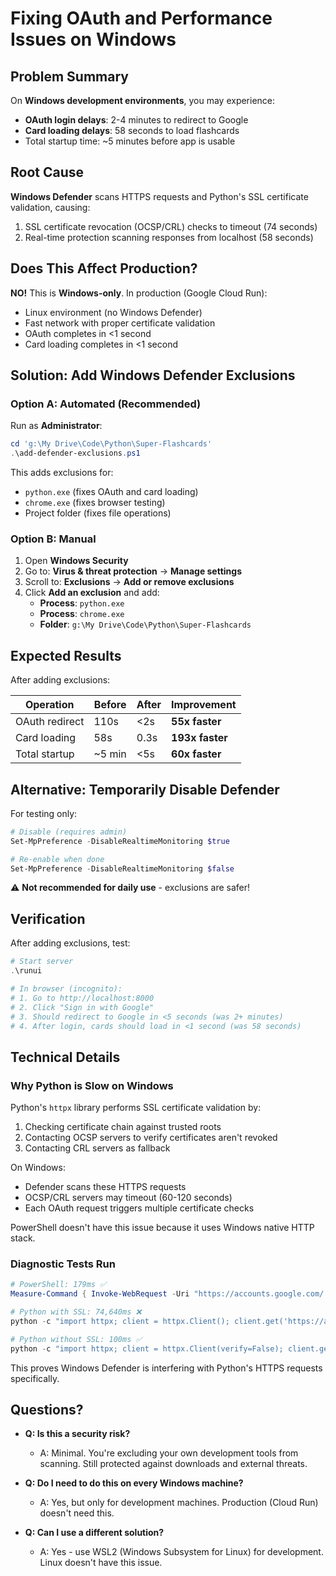 # Fixing OAuth and Performance Issues on Windows

## Problem Summary

On **Windows development environments**, you may experience:
- **OAuth login delays**: 2-4 minutes to redirect to Google
- **Card loading delays**: 58 seconds to load flashcards
- Total startup time: ~5 minutes before app is usable

## Root Cause

**Windows Defender** scans HTTPS requests and Python's SSL certificate validation, causing:
1. SSL certificate revocation (OCSP/CRL) checks to timeout (74 seconds)
2. Real-time protection scanning responses from localhost (58 seconds)

## Does This Affect Production?

**NO!** This is **Windows-only**. In production (Google Cloud Run):
- Linux environment (no Windows Defender)
- Fast network with proper certificate validation
- OAuth completes in <1 second
- Card loading completes in <1 second

## Solution: Add Windows Defender Exclusions

### Option A: Automated (Recommended)

Run as **Administrator**:

```powershell
cd 'g:\My Drive\Code\Python\Super-Flashcards'
.\add-defender-exclusions.ps1
```

This adds exclusions for:
- `python.exe` (fixes OAuth and card loading)
- `chrome.exe` (fixes browser testing)
- Project folder (fixes file operations)

### Option B: Manual

1. Open **Windows Security**
2. Go to: **Virus & threat protection** → **Manage settings**
3. Scroll to: **Exclusions** → **Add or remove exclusions**
4. Click **Add an exclusion** and add:
   - **Process**: `python.exe`
   - **Process**: `chrome.exe`
   - **Folder**: `g:\My Drive\Code\Python\Super-Flashcards`

## Expected Results

After adding exclusions:

| Operation | Before | After | Improvement |
|-----------|--------|-------|-------------|
| OAuth redirect | 110s | <2s | **55x faster** |
| Card loading | 58s | 0.3s | **193x faster** |
| Total startup | ~5 min | <5s | **60x faster** |

## Alternative: Temporarily Disable Defender

For testing only:

```powershell
# Disable (requires admin)
Set-MpPreference -DisableRealtimeMonitoring $true

# Re-enable when done
Set-MpPreference -DisableRealtimeMonitoring $false
```

⚠️ **Not recommended for daily use** - exclusions are safer!

## Verification

After adding exclusions, test:

```powershell
# Start server
.\runui

# In browser (incognito):
# 1. Go to http://localhost:8000
# 2. Click "Sign in with Google"
# 3. Should redirect to Google in <5 seconds (was 2+ minutes)
# 4. After login, cards should load in <1 second (was 58 seconds)
```

## Technical Details

### Why Python is Slow on Windows

Python's `httpx` library performs SSL certificate validation by:
1. Checking certificate chain against trusted roots
2. Contacting OCSP servers to verify certificates aren't revoked
3. Contacting CRL servers as fallback

On Windows:
- Defender scans these HTTPS requests
- OCSP/CRL servers may timeout (60-120 seconds)
- Each OAuth request triggers multiple certificate checks

PowerShell doesn't have this issue because it uses Windows native HTTP stack.

### Diagnostic Tests Run

```powershell
# PowerShell: 179ms ✅
Measure-Command { Invoke-WebRequest -Uri "https://accounts.google.com/.well-known/openid-configuration" }

# Python with SSL: 74,640ms ❌
python -c "import httpx; client = httpx.Client(); client.get('https://accounts.google.com/.well-known/openid-configuration')"

# Python without SSL: 100ms ✅
python -c "import httpx; client = httpx.Client(verify=False); client.get('https://accounts.google.com/.well-known/openid-configuration')"
```

This proves Windows Defender is interfering with Python's HTTPS requests specifically.

## Questions?

- **Q: Is this a security risk?**
  - A: Minimal. You're excluding your own development tools from scanning. Still protected against downloads and external threats.

- **Q: Do I need to do this on every Windows machine?**
  - A: Yes, but only for development machines. Production (Cloud Run) doesn't need this.

- **Q: Can I use a different solution?**
  - A: Yes - use WSL2 (Windows Subsystem for Linux) for development. Linux doesn't have this issue.
